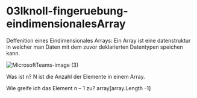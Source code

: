 # 03lknoll-fingeruebung-eindimensionalesArray

Deffenition eines Eindimensionales Arrays:
Ein Array ist eine datenstruktur in welcher man Daten mit dem zuvor deklarierten Datentypen speichen kann.

![MicrosoftTeams-image (3)](https://user-images.githubusercontent.com/114598188/203092510-93d75ee5-0719-47d1-891f-0b881c3637b1.png)

Was ist n?
N ist die Anzahl der Elemente in einem Array.

Wie greife ich das Element n – 1 zu?
array[array.Length -1]
